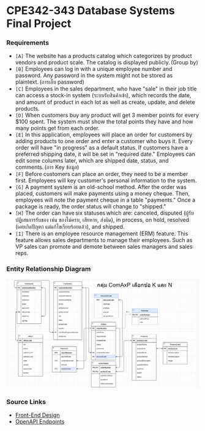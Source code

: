 # CPE342-343 Database Systems Final Project

### Requirements
* `[A]` The website has a products catalog which categorizes by product vendors and product scale. The catalog is displayed publicly. (Group by)
* `[B]` Employees can log in with a unique employee number and password. Any password in the system might not be stored as plaintext. (การเก็บ password)
* `[C]` Employees in the sales department, who have "sale" in their job title can access a stock-in system (ระบบรับสินค้าเข้า), which records the date, and amount of product in each lot as well as create, update, and delete products. 
* `[D]` When customers buy any product will get 3 member points for every $100 spent. The system must show the total points they have and how many points get from each order. 
* `[E]` In this application, employees will place an order for customers by adding products to one order and enter a customer who buys it. Every order will have "in progress" as a default status. If customers have a preferred shipping date, it will be set in "required date." Employees can edit some columns later, which are shipped date, status, and comments. (การ Key ข้อมูล)
* `[F]` Before customers can place an order, they need to be a member first. Employees will key customer's personal information to the system.
* `[G]` A payment system is an old-school method. After the order was placed, customers will make payments using a money cheque. Then, employees will note the payment cheque in a table "payments." Once a package is ready, the order status will change to "shipped."
* `[H]` The order can have six statuses which are: canceled, disputed (ผู้รับปฏิเสธการรับของ เช่น ของไม่ครบ, เสียหาย, ส่งผิด), in process, on hold, resolved (เคยเกิดปัญหา แต่แก้ไขเรียบร้อยแล้ว), and shipped.
* `[I]` There is an employee resource management (ERM) feature. This feature allows sales departments to manage their employees. Such as VP sales can promote and demote between sales managers and sales reps.

### Entity Relationship Diagram
![ERD](ERD.png)

### Source Links
* [Front-End Design](https://www.figma.com/file/8FgUeychlmIqn0tGLKPz4A/Plastic-Model-Shop?node-id=0%3A1)
* [OpenAPI Endpoints](https://app.swaggerhub.com/apis/coma3/comaxp-schema-shared/1.0.0)
